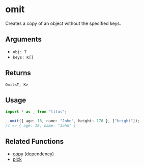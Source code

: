 # omit

Creates a copy of an object without the specified keys.

## Arguments

- `obj: T`
- `keys: K[]`

## Returns

`Omit<T, K>`

## Usage

```ts
import * as _ from "litus";

_.omit({ age: 18, name: "John", height: 170 }, ["height"]);
// => { age: 18, name: "John" }
```

## Related Functions

- [copy](copy.md) (dependency)
- [pick](pick.md)
